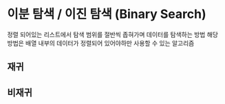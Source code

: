 # 이분 탐색 / 이진 탐색 (Binary Search)
정렬 되어있는 리스트에서 탐색 범위를 절반씩 좁혀가며 데이터를 탐색하는 방법
해당 방법은 배열 내부의 데이터가 정렬되어 있어야하만 사용할 수 있는 알고리즘

## 재귀 

## 비재귀

